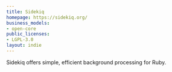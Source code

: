 ```yaml
---
title: Sidekiq
homepage: https://sidekiq.org/
business_models:
- open-core
public_licenses:
- LGPL-3.0
layout: indie
---
```


Sidekiq offers simple, efficient background processing for Ruby.
